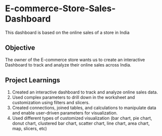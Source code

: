 # E-commerce-Store-Sales-Dashboard
This dashboard is based on the online sales of a store in India
## Objective
The owner of the E-commerce store wants us to create an interactive Dashboard to track and analyze their online sales across India.

## Project Learnings
1. Created an interactive dashboard to track and analyze online sales data.
2. Used complex parameters to drill down in the worksheet and customization using filters and slicers.
3. Created connections, joined tables, and calculations to manipulate data and enable user-driven parameters for visualization.
4. Used different types of customized visualization (bar chart, pie chart, donut chart, clustered bar chart, scatter chart, line chart, area chart, map, slicers, etc)
